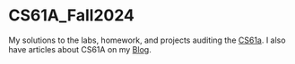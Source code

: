 # CS61A_Fall2024
My solutions to the labs, homework, and projects auditing the [CS61a](https://cs61a.org/). I also have articles about CS61A on my [Blog](https://ajohn.top/cs61a/).